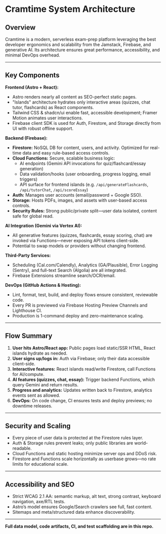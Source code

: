 # Cramtime System Architecture

## Overview

Cramtime is a modern, serverless exam-prep platform leveraging the best developer ergonomics and scalability from the Jamstack, Firebase, and generative AI. Its architecture ensures great performance, accessibility, and minimal DevOps overhead.

---

## Key Components

**Frontend (Astro + React):**
- Astro renders nearly all content as SEO-perfect static pages.
- "Islands" architecture hydrates only interactive areas (quizzes, chat tutor, flashcards) as React components.
- Tailwind CSS & shadcn/ui enable fast, accessible development; Framer Motion animates user interactions.
- Firebase client SDK is used for Auth, Firestore, and Storage directly from UI with robust offline support.

**Backend (Firebase):**
- **Firestore:** NoSQL DB for content, users, and activity. Optimized for real-time data and easy rule-based access controls.
- **Cloud Functions:** Secure, scalable business logic:
    - AI endpoints (Gemini API invocations for quiz/flashcard/essay generation)
    - Data validation/hooks (user onboarding, progress logging, email triggers)
    - API surface for frontend islands (e.g. `/api/generateFlashcards`, `/api/tutorChat`, `/api/scoreEssay`)
- **Auth:** Manages user accounts (email/password + Google SSO).
- **Storage:** Hosts PDFs, images, and assets with user-based access controls.
- **Security Rules:** Strong public/private split—user data isolated, content safe for global read.

**AI Integration (Gemini via Vertex AI):**
- All generative features (quizzes, flashcards, essay scoring, chat) are invoked via Functions—never exposing API tokens client-side.
- Potential to swap models or providers without changing frontend.

**Third-Party Services:**
- Scheduling (Cal.com/Calendly), Analytics (GA/Plausible), Error Logging (Sentry), and full-text Search (Algolia) are all integrated.
- Firebase Extensions streamline search/OCR/email.

**DevOps (GitHub Actions & Hosting):**
- Lint, format, test, build, and deploy flows ensure consistent, reviewable code.
- Every PR is previewed via Firebase Hosting Preview Channels and Lighthouse CI.
- Production is 1-command deploy and zero-maintenance scaling.

---

## Flow Summary

1. **User hits Astro/React app:** Public pages load static/SSR HTML, React islands hydrate as needed.
2. **User signs up/logs in:** Auth via Firebase; only their data accessible client-side.
3. **Interactive features:** React islands read/write Firestore, call Functions for AI/compute.
4. **AI features (quizzes, chat, essay):** Trigger backend Functions, which query Gemini and return results.
5. **Progress and analytics:** Updates written back to Firestore, analytics events sent as allowed.
6. **DevOps:** On code change, CI ensures tests and deploy previews; no downtime releases.

---

## Security and Scaling

- Every piece of user data is protected at the Firestore rules layer.
- Auth & Storage rules prevent leaks; only public libraries are world-readable.
- Cloud Functions and static hosting minimize server ops and DDoS risk.
- Firestore and Functions scale horizontally as userbase grows—no rate limits for educational scale.

---

## Accessibility and SEO

- Strict WCAG 2.1 AA: semantic markup, alt text, strong contrast, keyboard navigation, axe/RTL tests.
- Astro’s model ensures Google/Search crawlers see full, fast content.
- Sitemaps and meta/structured data enhance discoverability.

---

**Full data model, code artifacts, CI, and test scaffolding are in this repo.**